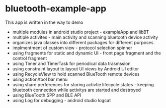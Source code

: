 # bluetooth-example-app

This app is written in the way to demo 

* multiple modules in android studio project - exampleApp and libBT
* multiple activites - main activity and scanning bluetooth device activity
* organizes java classes into different packages for different purposes.
* implmentment of custom view - protocol selection spinner
* using fragments for static and dynamic UI - front page fragment and the control fragment
* using Timer and TimerTask for periodical data trasmssion
* using constraint layout to layout UI views by Android UI editor
* using RecycleView to hold scanned BlueTooth remote devices
* using action/tool bar menu 
* using share perferences for storing activtie lifecycle states - keeping bluetooth connection while activitys are started and destroyed
* using BlueTooth SPP and BLE API
* using Log for debugging - android studio logcat
